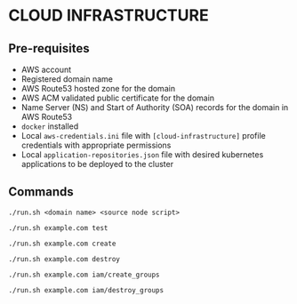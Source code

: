 # CLOUD INFRASTRUCTURE

## Pre-requisites

- AWS account
- Registered domain name
- AWS Route53 hosted zone for the domain
- AWS ACM validated public certificate for the domain
- Name Server (NS) and Start of Authority (SOA) records for the domain in AWS Route53 
- `docker` installed
- Local `aws-credentials.ini` file with `[cloud-infrastructure]` profile credentials with appropriate permissions
- Local `application-repositories.json` file with desired kubernetes applications to be deployed to the cluster

## Commands

```./run.sh <domain name> <source node script>```

```./run.sh example.com test```

```./run.sh example.com create```

```./run.sh example.com destroy```

```./run.sh example.com iam/create_groups```

```./run.sh example.com iam/destroy_groups```
